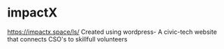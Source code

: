 # impactX
https://impactx.space/ls/
Created using wordpress- A civic-tech website that connects CSO's to skillfull volunteers
